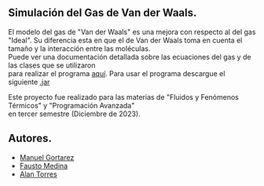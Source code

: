 ## Simulación del Gas de Van der Waals.

El modelo del gas de "Van der Waals" es una mejora con respecto al del gas "Ideal". Su diferencia
esta en que el de Van der Waals toma en cuenta el tamaño y la interacción entre las moléculas.  
Puede ver una documentación detallada sobre las ecuaciones del gas y de las clases que se utilizaron   
para realizar el programa [aquí](https://github.com/Mgb64/Simulacion-del-gas-de-Van-der-Waals/blob/main/GasDeVanDerWaals.pdf).
Para usar el programa descargue el siguiente [.jar](https://github.com/Mgb64/Simulacion-del-gas-de-Van-der-Waals/blob/main/Gas_En_Piston/GasVanDerWaals.jar)

Este proyecto fue realizado para las materias de "Fluidos y Fenómenos Térmicos" y "Programación Avanzada"  
en tercer semestre (Diciembre de 2023).

## Autores.
- [Manuel Gortarez](https://github.com/Mgb64)
- [Fausto Medina](https://github.com/Harico04)
- [Alan Torres](https://github.com/TumbadoBoy0604)
